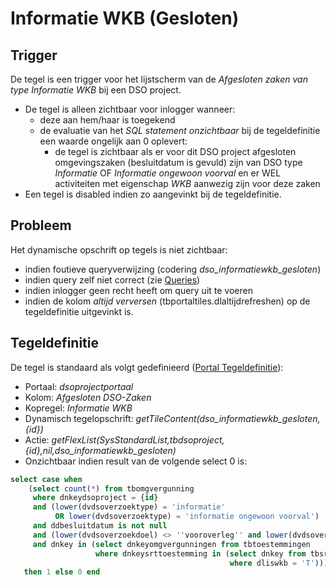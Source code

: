 # Informatie WKB (Gesloten)

## Trigger

De tegel is een trigger voor het lijstscherm van de *Afgesloten zaken van type Informatie WKB* bij een DSO project.

  * De tegel is alleen zichtbaar voor inlogger wanneer: 
    * deze aan hem/haar is toegekend 
    * de evaluatie van het *SQL statement onzichtbaar* bij de tegeldefinitie een waarde ongelijk aan 0 oplevert:
      * de tegel is zichtbaar als er voor dit DSO project afgesloten omgevingszaken (besluitdatum is gevuld) zijn van DSO type *Informatie* OF *Informatie ongewoon voorval* en er WEL activiteiten met eigenschap *WKB* aanwezig zijn voor deze zaken
  * Een tegel is disabled indien zo aangevinkt bij de tegeldefinitie.

## Probleem

Het dynamische opschrift op tegels is niet zichtbaar:

  * indien foutieve queryverwijzing (codering *dso_informatiewkb_gesloten*) 
  * indien query zelf niet correct (zie [Queries](/docs/instellen_inrichten/queries.md))
  * indien inlogger geen recht heeft om query uit te voeren 
  * indien de kolom *altijd verversen* (tbportaltiles.dlaltijdrefreshen) op de tegeldefinitie uitgevinkt is.

## Tegeldefinitie

De tegel is standaard als volgt gedefinieerd ([Portal Tegeldefinitie](/docs/instellen_inrichten/portaldefinitie/portal_tegel.md)):

  *  Portaal: *dsoprojectportaal*
  *  Kolom: *Afgesloten DSO-Zaken* 
  *  Kopregel: *Informatie WKB*
  *  Dynamisch tegelopschrift: *getTileContent(dso_informatiewkb_gesloten,{id})*
  *  Actie: *getFlexList(SysStandardList,tbdsoproject,{id},nil,dso_informatiewkb_gesloten)*
  *  Onzichtbaar indien result van de volgende select 0 is: 

```sql
select case when 
    (select count(*) from tbomgvergunning 
     where dnkeydsoproject = {id} 
     and (lower(dvdsoverzoektype) = 'informatie' 
          OR lower(dvdsoverzoektype) = 'informatie ongewoon voorval') 
     and ddbesluitdatum is not null 
     and (lower(dvdsoverzoekdoel) <> ''vooroverleg'' and lower(dvdsoverzoekdoel) <> ''conceptverzoek'')  
     and dnkey in (select dnkeyomgvergunningen from tbtoestemmingen 
                   where dnkeysrttoestemming in (select dnkey from tbsrttoestemming 
                                                 where dliswkb = 'T'))) >= 1 
   then 1 else 0 end
```

